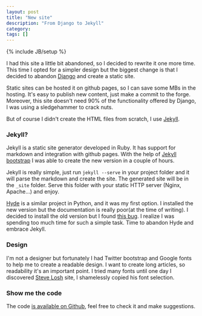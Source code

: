 ```yaml
---
layout: post
title: "New site"
description: "From Django to Jekyll"
category: 
tags: []
---
```

{% include JB/setup %}

I had this site a little bit abandoned, so I decided to rewrite it one more time. This time I opted for a simpler design but the biggest change is that I decided to abandon [Django](https://www.djangoproject.com/) and create a static site. 

Static sites can be hosted it on github pages, so I can save some MBs in the hosting. It's easy to publish new content, just make a commit to the forge. Moreover, this site doesn't need 90% of the functionality offered by Django, I was using a sledgehammer to crack nuts.

But of course I didn't create the HTML files from scratch, I use [Jekyll](http://jekyllrb.com/).

### Jekyll?

Jekyll is a static site generator developed in Ruby. It has support for markdown and integration with github pages. With the help of [Jekyll bootstrap](http://jekyllbootstrap.com/) I was able to create the new version in a couple of hours.

Jekyll is really simple, just run `jekyll --serve` in your project folder and it will parse the markdown and create the site. The generated site will be in the `_site` folder. Serve this folder with your static HTTP server (Nginx, Apache...) and enjoy.

[Hyde](https://github.com/lakshmivyas/hyde) is a similar project in Python, and it was my first option. I installed the new version but the documentation is really poor(at the time of writing). I decided to install the old version but I found [this bug](https://github.com/lakshmivyas/hyde/issues/54). I realize I was spending too much time for such a simple task. Time to abandon Hyde and embrace Jekyll.

### Design

I'm not a designer but fortunately I had Twitter bootstrap and Google fonts to help me to create a readable design. I want to create long articles, so readability it's an important point. I tried many fonts until one day I discovered [Steve Losh](http://stevelosh.com/) site, I shamelessly copied his font selection.

### Show me the code

The code [is available on Github](https://github.com/fsouto/fsouto.github.com), feel free to check it and make suggestions.